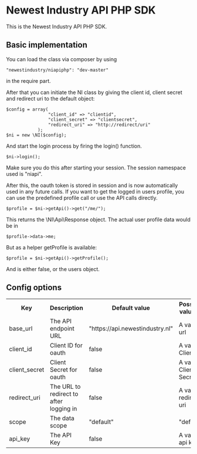 # Newest Industry API PHP SDK

This is the Newest Industry API PHP SDK.


## Basic implementation
You can load the class via composer by using
    
    "newestindustry/niapiphp": "dev-master"

in the require part.

After that you can initiate the NI class by giving the client id, client secret and redirect uri to the default object:


    $config = array(
                    "client_id" => "clientid", 
                    "client_secret" => "clientsecret",
                    "redirect_uri" => "http://redirect/uri"
                );
    $ni = new \NI($config);
    
And start the login process by firing the login() function.     
    
    $ni->login();

Make sure you do this after starting your session. The session namespace used is "niapi".

After this, the oauth token is stored in session and is now automatically used in any future calls. If you want to get the logged in users profile, you can use the predefined profile call or use the API calls directly.
    
    $profile = $ni->getApi()->get("/me/");
    
This returns the \NI\Api\Response object. The actual user profile data would be in

    $profile->data->me;
    
But as a helper getProfile is available:

	$profile = $ni->getApi()->getProfile();
	
	
And is either false, or the users object.

## Config options


<table>
	<tr>
    	<th>Key</th>
	    <th>Description</th>
	    <th>Default value</th>
		<th>Possible value(s)</th>
    </tr>
	<tr>
            <td>base_url</td>
            <td>The API endpoint URL</td>
            <td>"https://api.newestindustry.nl"</td>
            <td>A valid url</td>
        </tr>
        <tr>
            <td>client_id</td>
            <td>Client ID for oauth</td>
            <td>false</td>
            <td>A valid Client ID</td>
        </tr>
        <tr>
            <td>client_secret</td>
            <td>Client Secret for oauth</td>
            <td>false</td>
            <td>A valid Client Secret</td>
        </tr>
        <tr>
            <td>redirect_uri</td>
            <td>The URL to redirect to after logging in</td>
            <td>false</td>
            <td>A valid redirect uri</td>
        </tr>
        <tr>
            <td>scope</td>
            <td>The data scope</td>
            <td>"default"</td>
            <td>"default"</td>
        </tr>
        <tr>
            <td>api_key</td>
            <td>The API Key</td>
            <td>false</td>
            <td>A valid api key</td>
        </tr>
</table>
